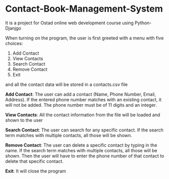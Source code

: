 # Contact-Book-Management-System
It is a project for Ostad online web development course using Python-Djanjgo

When turning on the program, the user is first greeted with a menu with five choices:
1. Add Contact
2. View Contacts
3. Search Contact
4. Remove Contact
5. Exit

and all the contact data will be stored in a contacts.csv file

__Add Contact__: The user can add a contact (Name, Phone Number, Email, Address). If the entered phone number matches with an existing contact, it will not be added. The phone number must be of 11 digits and an integer.

__View Contacts__: All the contact information from the file will be loaded and shown to the user

__Search Contact__: The user can search for any specific contact. If the search term matches with multiple contacts, all those will be shown.

__Remove Contact__: The user can delete a specific contact by typing in the name. If the search term matches with multiple contacts, all those will be shown. Then the user will have to enter the phone number of that contact to delete that specific contact.

__Exit__: It will close the program
